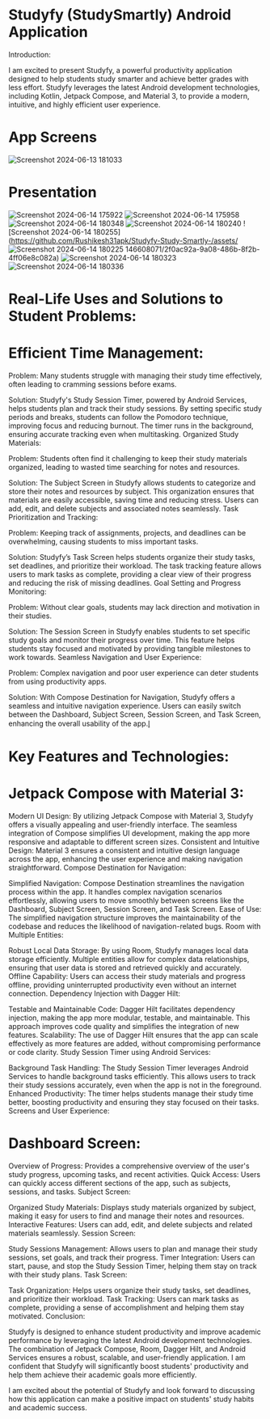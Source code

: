 
# Studyfy (StudySmartly) Android Application

Introduction:

I am excited to present Studyfy, a powerful productivity application designed to help students study smarter and achieve better grades with less effort. Studyfy leverages the latest Android development technologies, including Kotlin, Jetpack Compose, and Material 3, to provide a modern, intuitive, and highly efficient user experience.

# App Screens

![Screenshot 2024-06-13 181033](https://github.com/Rushikesh31apk/Studyfy-Study-Smartly-/assets/146608071/22220449-692e-4267-96dd-1b7a0bd86df9)


#                                                        Presentation

![Screenshot 2024-06-14 175922](https://github.com/Rushikesh31apk/Studyfy-Study-Smartly-/assets/146608071/e4a43300-0863-4d27-90be-221e85ff2fe8)
![Screenshot 2024-06-14 175958](https://github.com/Rushikesh31apk/Studyfy-Study-Smartly-/assets/146608071/ac9cae9b-f3a0-44be-b068-bd70e2259656)
![Screenshot 2024-06-14 180348](https://github.com/Rushikesh31apk/Studyfy-Study-Smartly-/assets/146608071/4100209c-36a1-447b-933a-f5dfacc9b641)
![Screenshot 2024-06-14 180240](https://github.com/Rushikesh31apk/Studyfy-Study-Smartly-/assets/146608071/91a15b04-6e1c-4ec7-9652-6e77a3eae271)
![Screenshot 2024-06-14 180255](https://github.com/Rushikesh31apk/Studyfy-Study-Smartly-/assets/
![Screenshot 2024-06-14 180225](https://github.com/Rushikesh31apk/Studyfy-Study-Smartly-/assets/146608071/311773a0-ea99-4aef-9413-5e2eb1013d5c)
146608071/2f0ac92a-9a08-486b-8f2b-4ff06e8c082a)
![Screenshot 2024-06-14 180323](https://github.com/Rushikesh31apk/Studyfy-Study-Smartly-/assets/146608071/8e9d81a7-ddae-4b65-bc85-17c5d6c0511f)
![Screenshot 2024-06-14 180336](https://github.com/Rushikesh31apk/Studyfy-Study-Smartly-/assets/146608071/6c3cd109-10b8-4845-83fe-45490f6d574f)


# Real-Life Uses and Solutions to Student Problems:

# Efficient Time Management:

Problem: Many students struggle with managing their study time effectively, often leading to cramming sessions before exams.

Solution: Studyfy's Study Session Timer, powered by Android Services, helps students plan and track their study sessions. By setting specific study periods and breaks, students can follow the Pomodoro technique, improving focus and reducing burnout. The timer runs in the background, ensuring accurate tracking even when multitasking.
Organized Study Materials:

Problem: Students often find it challenging to keep their study materials organized, leading to wasted time searching for notes and resources.

Solution: The Subject Screen in Studyfy allows students to categorize and store their notes and resources by subject. This organization ensures that materials are easily accessible, saving time and reducing stress. Users can add, edit, and delete subjects and associated notes seamlessly.
Task Prioritization and Tracking:

Problem: Keeping track of assignments, projects, and deadlines can be overwhelming, causing students to miss important tasks.

Solution: Studyfy’s Task Screen helps students organize their study tasks, set deadlines, and prioritize their workload. The task tracking feature allows users to mark tasks as complete, providing a clear view of their progress and reducing the risk of missing deadlines.
Goal Setting and Progress Monitoring:

Problem: Without clear goals, students may lack direction and motivation in their studies.

Solution: The Session Screen in Studyfy enables students to set specific study goals and monitor their progress over time. This feature helps students stay focused and motivated by providing tangible milestones to work towards.
Seamless Navigation and User Experience:

Problem: Complex navigation and poor user experience can deter students from using productivity apps.

Solution: With Compose Destination for Navigation, Studyfy offers a seamless and intuitive navigation experience. Users can easily switch between the Dashboard, Subject Screen, Session Screen, and Task Screen, enhancing the overall usability of the app.l̥

# Key Features and Technologies:

# Jetpack Compose with Material 3:

Modern UI Design: By utilizing Jetpack Compose with Material 3, Studyfy offers a visually appealing and user-friendly interface. The seamless integration of Compose simplifies UI development, making the app more responsive and adaptable to different screen sizes.
Consistent and Intuitive Design: Material 3 ensures a consistent and intuitive design language across the app, enhancing the user experience and making navigation straightforward.
Compose Destination for Navigation:

Simplified Navigation: Compose Destination streamlines the navigation process within the app. It handles complex navigation scenarios effortlessly, allowing users to move smoothly between screens like the Dashboard, Subject Screen, Session Screen, and Task Screen.
Ease of Use: The simplified navigation structure improves the maintainability of the codebase and reduces the likelihood of navigation-related bugs.
Room with Multiple Entities:

Robust Local Data Storage: By using Room, Studyfy manages local data storage efficiently. Multiple entities allow for complex data relationships, ensuring that user data is stored and retrieved quickly and accurately.
Offline Capability: Users can access their study materials and progress offline, providing uninterrupted productivity even without an internet connection.
Dependency Injection with Dagger Hilt:

Testable and Maintainable Code: Dagger Hilt facilitates dependency injection, making the app more modular, testable, and maintainable. This approach improves code quality and simplifies the integration of new features.
Scalability: The use of Dagger Hilt ensures that the app can scale effectively as more features are added, without compromising performance or code clarity.
Study Session Timer using Android Services:

Background Task Handling: The Study Session Timer leverages Android Services to handle background tasks efficiently. This allows users to track their study sessions accurately, even when the app is not in the foreground.
Enhanced Productivity: The timer helps students manage their study time better, boosting productivity and ensuring they stay focused on their tasks.
Screens and User Experience:

# Dashboard Screen:

Overview of Progress: Provides a comprehensive overview of the user's study progress, upcoming tasks, and recent activities.
Quick Access: Users can quickly access different sections of the app, such as subjects, sessions, and tasks.
Subject Screen:

Organized Study Materials: Displays study materials organized by subject, making it easy for users to find and manage their notes and resources.
Interactive Features: Users can add, edit, and delete subjects and related materials seamlessly.
Session Screen:

Study Sessions Management: Allows users to plan and manage their study sessions, set goals, and track their progress.
Timer Integration: Users can start, pause, and stop the Study Session Timer, helping them stay on track with their study plans.
Task Screen:

Task Organization: Helps users organize their study tasks, set deadlines, and prioritize their workload.
Task Tracking: Users can mark tasks as complete, providing a sense of accomplishment and helping them stay motivated.
Conclusion:

Studyfy is designed to enhance student productivity and improve academic performance by leveraging the latest Android development technologies. The combination of Jetpack Compose, Room, Dagger Hilt, and Android Services ensures a robust, scalable, and user-friendly application. I am confident that Studyfy will significantly boost students' productivity and help them achieve their academic goals more efficiently.

I am excited about the potential of Studyfy and look forward to discussing how this application can make a positive impact on students' study habits and academic success.


